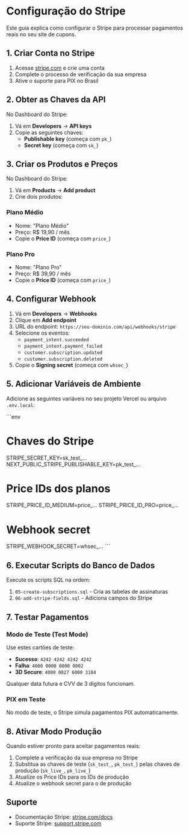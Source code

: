 # Configuração do Stripe

Este guia explica como configurar o Stripe para processar pagamentos reais no seu site de cupons.

## 1. Criar Conta no Stripe

1. Acesse [stripe.com](https://stripe.com) e crie uma conta
2. Complete o processo de verificação da sua empresa
3. Ative o suporte para PIX no Brasil

## 2. Obter as Chaves da API

No Dashboard do Stripe:

1. Vá em **Developers** → **API keys**
2. Copie as seguintes chaves:
   - **Publishable key** (começa com `pk_`)
   - **Secret key** (começa com `sk_`)

## 3. Criar os Produtos e Preços

No Dashboard do Stripe:

1. Vá em **Products** → **Add product**
2. Crie dois produtos:

### Plano Médio
- Nome: "Plano Médio"
- Preço: R$ 19,90 / mês
- Copie o **Price ID** (começa com `price_`)

### Plano Pro
- Nome: "Plano Pro"
- Preço: R$ 39,90 / mês
- Copie o **Price ID** (começa com `price_`)

## 4. Configurar Webhook

1. Vá em **Developers** → **Webhooks**
2. Clique em **Add endpoint**
3. URL do endpoint: `https://seu-dominio.com/api/webhooks/stripe`
4. Selecione os eventos:
   - `payment_intent.succeeded`
   - `payment_intent.payment_failed`
   - `customer.subscription.updated`
   - `customer.subscription.deleted`
5. Copie o **Signing secret** (começa com `whsec_`)

## 5. Adicionar Variáveis de Ambiente

Adicione as seguintes variáveis no seu projeto Vercel ou arquivo `.env.local`:

\`\`\`env
# Chaves do Stripe
STRIPE_SECRET_KEY=sk_test_...
NEXT_PUBLIC_STRIPE_PUBLISHABLE_KEY=pk_test_...

# Price IDs dos planos
STRIPE_PRICE_ID_MEDIUM=price_...
STRIPE_PRICE_ID_PRO=price_...

# Webhook secret
STRIPE_WEBHOOK_SECRET=whsec_...
\`\`\`

## 6. Executar Scripts do Banco de Dados

Execute os scripts SQL na ordem:

1. `05-create-subscriptions.sql` - Cria as tabelas de assinaturas
2. `06-add-stripe-fields.sql` - Adiciona campos do Stripe

## 7. Testar Pagamentos

### Modo de Teste (Test Mode)

Use estes cartões de teste:

- **Sucesso**: `4242 4242 4242 4242`
- **Falha**: `4000 0000 0000 0002`
- **3D Secure**: `4000 0027 6000 3184`

Qualquer data futura e CVV de 3 dígitos funcionam.

### PIX em Teste

No modo de teste, o Stripe simula pagamentos PIX automaticamente.

## 8. Ativar Modo Produção

Quando estiver pronto para aceitar pagamentos reais:

1. Complete a verificação da sua empresa no Stripe
2. Substitua as chaves de teste (`sk_test_`, `pk_test_`) pelas chaves de produção (`sk_live_`, `pk_live_`)
3. Atualize os Price IDs para os IDs de produção
4. Atualize o webhook secret para o de produção

## Suporte

- Documentação Stripe: [stripe.com/docs](https://stripe.com/docs)
- Suporte Stripe: [support.stripe.com](https://support.stripe.com)
